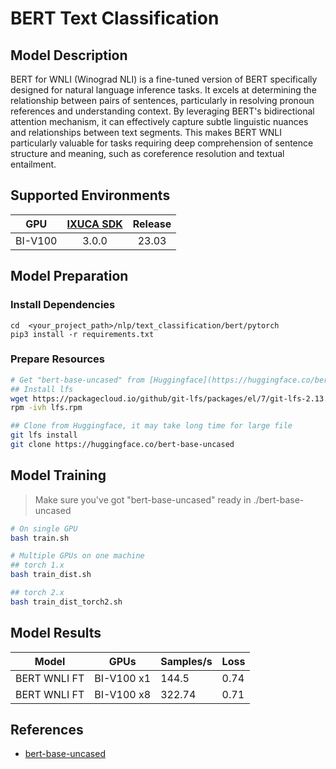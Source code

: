 # BERT Text Classification

## Model Description

BERT for WNLI (Winograd NLI) is a fine-tuned version of BERT specifically designed for natural language inference tasks.
It excels at determining the relationship between pairs of sentences, particularly in resolving pronoun references and
understanding context. By leveraging BERT's bidirectional attention mechanism, it can effectively capture subtle
linguistic nuances and relationships between text segments. This makes BERT WNLI particularly valuable for tasks
requiring deep comprehension of sentence structure and meaning, such as coreference resolution and textual entailment.

## Supported Environments

| GPU    | [IXUCA SDK](https://gitee.com/deep-spark/deepspark#%E5%A4%A9%E6%95%B0%E6%99%BA%E7%AE%97%E8%BD%AF%E4%BB%B6%E6%A0%88-ixuca) | Release |
| :----: | :----: | :----: |
| BI-V100 | 3.0.0     |  23.03  |

## Model Preparation

### Install Dependencies

``` shell
cd  <your_project_path>/nlp/text_classification/bert/pytorch
pip3 install -r requirements.txt
```

### Prepare Resources

```bash
# Get "bert-base-uncased" from [Huggingface](https://huggingface.co/bert-base-uncased)
## Install lfs
wget https://packagecloud.io/github/git-lfs/packages/el/7/git-lfs-2.13.2-1.el7.x86_64.rpm/download -O lfs.rpm
rpm -ivh lfs.rpm

## Clone from Huggingface, it may take long time for large file
git lfs install
git clone https://huggingface.co/bert-base-uncased
```

## Model Training

> Make sure you've got "bert-base-uncased" ready in ./bert-base-uncased

```bash
# On single GPU
bash train.sh

# Multiple GPUs on one machine
## torch 1.x
bash train_dist.sh

## torch 2.x
bash train_dist_torch2.sh
```

## Model Results

| Model        | GPUs       | Samples/s | Loss |
|--------------|------------|-----------|------|
| BERT WNLI FT | BI-V100 x1 | 144.5     | 0.74 |
| BERT WNLI FT | BI-V100 x8 | 322.74    | 0.71 |

## References

- [bert-base-uncased](https://huggingface.co/bert-base-uncased)
